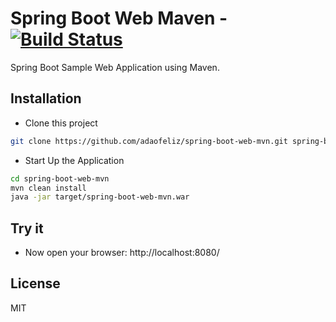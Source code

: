 Spring Boot Web Maven - [![Build Status](https://travis-ci.org/adaofeliz/spring-boot-web-mvn.png)](https://travis-ci.org/adaofeliz/spring-boot-web-mvn)
======================================

Spring Boot Sample Web Application using Maven.

Installation
------------
* Clone this project
```sh
git clone https://github.com/adaofeliz/spring-boot-web-mvn.git spring-boot-web-mvn
```

* Start Up the Application
```sh
cd spring-boot-web-mvn
mvn clean install
java -jar target/spring-boot-web-mvn.war
```

Try it
--------------
- Now open your browser: http://localhost:8080/

License
--------------
MIT
